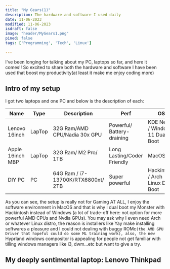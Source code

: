 ```yaml
---
title: "My Gears(1)"
description: The hardware and software I used daily
date: 11-06-2023
modified: 11-06-2023
isdraft: false
image: "header/MyGears1.png"
pined: false
tags: ['Programming', 'Tech', 'Linux']

---
```


I've been longing for talking about my PC, laptops so far, and here it comes!! So excited to share both the hardware and software I have been used that boost my productivity(at least it make me enjoy coding more)

## Intro of my setup

I got two laptops and one PC and below is the description of each:

| Name | Type | Description| Perf| OS|
| ------| ------| -----------|-----| ---| 
| Lenovo 16inch| LapTop | 32G Ram/AMD CPU/Nadia 30x GPU |Powerful/ Battery-draining | KDE Neon / Windows 11 Dual Boot|
| Apple 16inch MBP | LapTop | 32G Ram/ M2 Pro/ 1TB | Long Lasting/Coder Friendly| MacOS |
| DIY PC| PC | 64G Ram / i7-13700K/RTX6800xt/ 2TB| Super powerful | Hackintosh / Arch Linux Dual Boot|

As you can see, the setup is really not for Gaming AT ALL, I enjoy the software environment in MacOS and that is why I dual boot my Monster with Hackintosh instead of Windows (a lot of trade-off here: not option for more powerful AMD CPUs and Nvdia GPUs). You may ask why I even need Arch or whatever Linux distro, the reason is installers like Yay make installing softwares a pleasure and I could not dealing with buggy ROMc`(the AMD GPU Driver that hopeful could do some ML training work), also, the new `Hyprland windows compositor is appealing for people not get familiar with tilling windows managers like i3, dwm...etc but want to give a try.

## My deeply sentimental laptop: Lenovo Thinkpad
